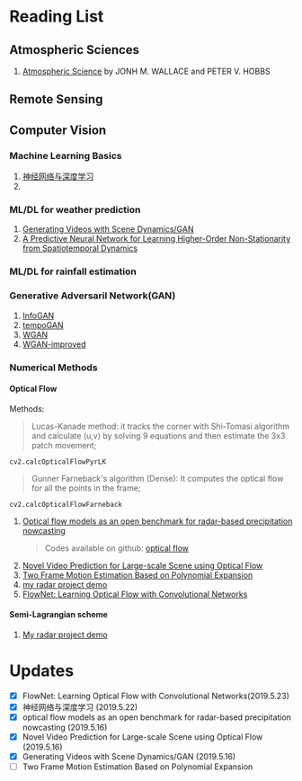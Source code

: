 # Reading List

## Atmospheric Sciences
1. [Atmospheric Science](http://cup.aos.wisc.edu/453/2016/readings/Atmospheric_Science-Wallace_Hobbs.pdf) by JONH M. WALLACE and PETER V. HOBBS


## Remote Sensing

## Computer Vision
### Machine Learning Basics

1. [神经网络与深度学习](https://github.com/nndl/nndl.github.io)
2. 
### ML/DL for weather prediction
1. [Generating Videos with Scene Dynamics/GAN](https://github.com/chrimerss/RemoteSensingandComputerVision/blob/master/ComputerVision/Generating_Videos_with_Scene_Dynamics.pdf)
2. [A Predictive Neural Network for Learning Higher-Order Non-Stationarity from Spatiotemporal Dynamics](https://arxiv.org/pdf/1811.07490.pdf)

### ML/DL for rainfall estimation

### Generative Adversaril Network(GAN)
1. [InfoGAN](https://github.com/chrimerss/RemoteSensingandComputerVision/blob/master/ComputerVision/InfoGAN.pdf)
2. [tempoGAN](https://github.com/chrimerss/RemoteSensingandComputerVision/blob/master/ComputerVision/tempoGAN.pdf)
3. [WGAN](https://github.com/chrimerss/RemoteSensingandComputerVision/blob/master/ComputerVision/WGAN.pdf)
4. [WGAN-improved](https://github.com/chrimerss/RemoteSensingandComputerVision/blob/master/ComputerVision/WGAN-improved.pdf)

### Numerical Methods
#### Optical Flow
Methods:

>Lucas-Kanade method:  it tracks the corner with Shi-Tomasi algorithm and calculate (u,v) by solving 9 equations and then estimate the 3x3 patch movement;

~~~~
cv2.calcOpticalFlowPyrLK
~~~~

>Gunner Farneback's algorithm (Dense): It computes the optical flow for all the points in the frame;

~~~~
cv2.calcOpticalFlowFarneback
~~~~

1. [Optical flow models as an open benchmark for radar-based precipitation nowcasting](https://github.com/chrimerss/RemoteSensingandComputerVision/blob/master/NumericalMethods/OpticalFlow/Optical_flow_mdoels_as_an_open_benchmark_for_radar-based_precipitation_nowcasting.pdf)
    >Codes available on github: [optical flow](https://github.com/hydrogo/rainymotion)
2. [Novel Video Prediction for Large-scale Scene using
Optical Flow](https://github.com/chrimerss/RemoteSensingandComputerVision/blob/master/NumericalMethods/OpticalFlow/new_video_predction_for_large_scale_scene_using_optical_flow.pdf)
3. [Two Frame Motion Estimation Based on Polynomial Expansion](https://github.com/chrimerss/RemoteSensingandComputerVision/blob/master/NumericalMethods/OpticalFlow/Two_Frame_Motion_Estimation_Based_on_Polynomial_Expansion.pdf)
4. [my radar project demo](https://github.com/chrimerss/RadarEnhancement)
5. [FlowNet: Learning Optical Flow with Convolutional Networks](https://github.com/chrimerss/RemoteSensingandComputerVision/blob/master/NumericalMethods/OpticalFlow/Learning_Optical_Flow_with_DL(FlowNet).pdf)

#### Semi-Lagrangian scheme

1. [My radar project demo](https://github.com/chrimerss/RadarEnhancement)

# Updates
- [x] FlowNet: Learning Optical Flow with Convolutional Networks(2019.5.23)
- [x] 神经网络与深度学习 (2019.5.22)
- [x] optical flow models as an open benchmark for radar-based precipitation nowcasting (2019.5.16)
- [x] Novel Video Prediction for Large-scale Scene using Optical Flow (2019.5.16)
- [x] Generating Videos with Scene Dynamics/GAN (2019.5.16)
- [ ] Two Frame Motion Estimation Based on Polynomial Expansion
